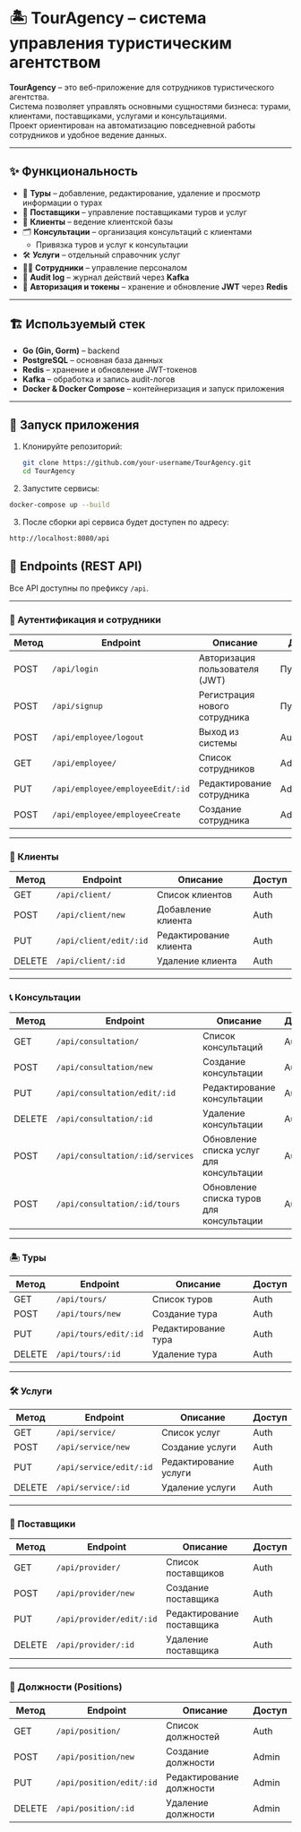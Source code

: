# 🏝️ TourAgency – система управления туристическим агентством

**TourAgency** – это веб-приложение для сотрудников туристического агентства.  
Система позволяет управлять основными сущностями бизнеса: турами, клиентами, поставщиками, услугами и консультациями.  
Проект ориентирован на автоматизацию повседневной работы сотрудников и удобное ведение данных.

---

## ✨ Функциональность

- 📌 **Туры** – добавление, редактирование, удаление и просмотр информации о турах  
- 🤝 **Поставщики** – управление поставщиками туров и услуг  
- 👥 **Клиенты** – ведение клиентской базы  
- 🗂 **Консультации** – организация консультаций с клиентами  
  - Привязка туров и услуг к консультации  
- 🛠 **Услуги** – отдельный справочник услуг  
- 👨‍💼 **Сотрудники** – управление персоналом  
- 📜 **Audit log** – журнал действий через **Kafka**  
- 🔐 **Авторизация и токены** – хранение и обновление **JWT** через **Redis**

---

## 🏗 Используемый стек

- **Go (Gin, Gorm)** – backend
- **PostgreSQL** – основная база данных
- **Redis** – хранение и обновление JWT-токенов
- **Kafka** – обработка и запись audit-логов
- **Docker & Docker Compose** – контейнеризация и запуск приложения

---

## 🚀 Запуск приложения

1. Клонируйте репозиторий:
   ```bash
   git clone https://github.com/your-username/TourAgency.git
   cd TourAgency
   ```
2. Запустите сервисы:
 ```bash
docker-compose up --build
```
3. После сборки api сервиса будет доступен по адресу:
```bash
http://localhost:8080/api
```
## 📡 Endpoints (REST API)

Все API доступны по префиксу `/api`.

---

### 🔑 Аутентификация и сотрудники
| Метод | Endpoint                  | Описание                          | Доступ |
|-------|----------------------------|-----------------------------------|--------|
| POST  | `/api/login`              | Авторизация пользователя (JWT)    | Публичный |
| POST  | `/api/signup`             | Регистрация нового сотрудника      | Публичный |
| POST  | `/api/employee/logout`    | Выход из системы                  | Auth |
| GET   | `/api/employee/`          | Список сотрудников                | Admin |
| PUT   | `/api/employee/employeeEdit/:id` | Редактирование сотрудника   | Admin |
| POST  | `/api/employee/employeeCreate`  | Создание сотрудника        | Admin |

---

### 👥 Клиенты
| Метод | Endpoint            | Описание                  | Доступ |
|-------|----------------------|---------------------------|--------|
| GET   | `/api/client/`      | Список клиентов           | Auth |
| POST  | `/api/client/new`   | Добавление клиента        | Auth |
| PUT   | `/api/client/edit/:id` | Редактирование клиента | Auth |
| DELETE| `/api/client/:id`   | Удаление клиента          | Auth |

---

### 📞 Консультации
| Метод | Endpoint                          | Описание                                      | Доступ |
|-------|------------------------------------|-----------------------------------------------|--------|
| GET   | `/api/consultation/`              | Список консультаций                           | Auth |
| POST  | `/api/consultation/new`           | Создание консультации                         | Auth |
| PUT   | `/api/consultation/edit/:id`      | Редактирование консультации                   | Auth |
| DELETE| `/api/consultation/:id`           | Удаление консультации                         | Auth |
| POST  | `/api/consultation/:id/services`  | Обновление списка услуг для консультации      | Auth |
| POST  | `/api/consultation/:id/tours`     | Обновление списка туров для консультации      | Auth |

---

### 🏝️ Туры
| Метод | Endpoint            | Описание                  | Доступ |
|-------|----------------------|---------------------------|--------|
| GET   | `/api/tours/`       | Список туров              | Auth |
| POST  | `/api/tours/new`    | Создание тура             | Auth |
| PUT   | `/api/tours/edit/:id` | Редактирование тура     | Auth |
| DELETE| `/api/tours/:id`    | Удаление тура             | Auth |

---

### 🛠 Услуги
| Метод | Endpoint             | Описание                 | Доступ |
|-------|-----------------------|--------------------------|--------|
| GET   | `/api/service/`      | Список услуг             | Auth |
| POST  | `/api/service/new`   | Создание услуги          | Auth |
| PUT   | `/api/service/edit/:id` | Редактирование услуги | Auth |
| DELETE| `/api/service/:id`   | Удаление услуги          | Auth |

---

### 🏢 Поставщики
| Метод | Endpoint              | Описание                  | Доступ |
|-------|------------------------|---------------------------|--------|
| GET   | `/api/provider/`      | Список поставщиков         | Auth |
| POST  | `/api/provider/new`   | Создание поставщика        | Auth |
| PUT   | `/api/provider/edit/:id` | Редактирование поставщика | Auth |
| DELETE| `/api/provider/:id`   | Удаление поставщика        | Auth |

---

### 📌 Должности (Positions)
| Метод | Endpoint              | Описание                  | Доступ |
|-------|------------------------|---------------------------|--------|
| GET   | `/api/position/`      | Список должностей          | Auth |
| POST  | `/api/position/new`   | Создание должности         | Admin |
| PUT   | `/api/position/edit/:id` | Редактирование должности | Admin |
| DELETE| `/api/position/:id`   | Удаление должности         | Admin |
